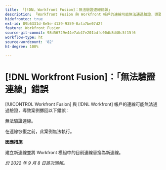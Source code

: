 ```yaml
---
title: 「[!DNL Workfront Fusion]：無法驗證連線錯誤」
description: 「Workfront Fusion 與 Workfront 帳戶的連線可能無法通過驗證，導致案例擲回以下錯誤：無法驗證連線。」
hidefromtoc: true
exl-id: 89b6331d-8e5e-4139-9359-0afa7be07d2f
feature: Workfront Fusion
source-git-commit: 98d56729e44e7ab47e201bdfc00db8d40c5f15f6
workflow-type: ht
source-wordcount: '82'
ht-degree: 100%

---
```


# [!DNL Workfront Fusion]：「無法驗證連線」錯誤

<!--This article is live by request for the workaround-->

[!UICONTROL Workfront Fusion] 與 [!DNL Workfront] 帳戶的連線可能無法通過驗證，導致案例擲回以下錯誤：

無法驗證連線。

在連線恢復之前，此案例無法執行。

**因應措施**

建立新連線並將 Workfront 模組中的目前連線替換為新連線。

_於 2022 年 9 月 8 日首次回報。_

